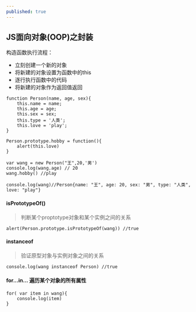 ```yaml
---
published: true
---
```

## JS面向对象(OOP)之封装

构造函数执行流程：
- 立刻创建一个新的对象
- 将新建的对象设置为函数中的this
- 逐行执行函数中的代码
- 将新建的对象作为返回值返回

```
function Person(name, age, sex){
	this.name = name;
	this.age = age;
	this.sex = sex;
	this.type = '人类';
	this.love = 'play';
}

Person.prototype.hobby = function(){
	alert(this.love)
}

var wang = new Person("王",20,'男')
console.log(wang.age) // 20
wang.hobby() //play

console.log(wang)//Person{name: "王", age: 20, sex: "男", type: "人类", love: "play"}

```
#### isPrototypeOf()

>判断某个proptotype对象和某个实例之间的关系

```
alert(Person.prototype.isPrototypeOf(wang)) //true
```

#### instanceof

>验证原型对象与实例对象之间的关系

```
console.log(wang instanceof Person) //true
```

#### for...in... 遍历某个对象的所有属性

```
for( var item in wang){
	console.log(item)
}
```










